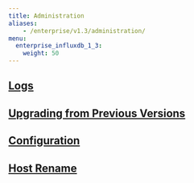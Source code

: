 ```yaml
---
title: Administration
aliases:
    - /enterprise/v1.3/administration/
menu:
  enterprise_influxdb_1_3:
    weight: 50
---
```


## [Logs](/enterprise_influxdb/v1.3/administration/logs/)

## [Upgrading from Previous Versions](/enterprise_influxdb/v1.3/administration/upgrading/)

## [Configuration](/enterprise_influxdb/v1.3/administration/configuration/)

## [Host Rename](/enterprise_influxdb/v1.3/administration/renaming)
